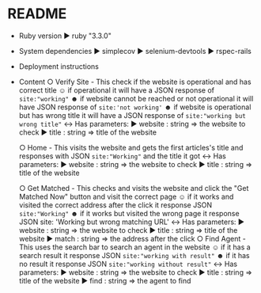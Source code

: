 # README

* Ruby version
    ► ruby "3.3.0"
* System dependencies
    ► simplecov
    ► selenium-devtools
    ► rspec-rails

* Deployment instructions

* Content
    ○ Verify Site
        - This check if the website is operational and has correct title
            ☺ if operational it will have a JSON response of `site:"working"`
            ☻ if website cannot be reached or not operational it will have JSON response of `site:'not working'`
            ☻ if website is operational but has wrong title it will have a JSON response of `site:"working but wrong title"`
        ↔ Has parameters:
            ► website : string         => the website to check
            ► title : string           => title of the website

    ○ Home 
        - This visits the website and gets the first articles's title and responses with JSON `site:"Working"` and the title it got
        ↔ Has parameters:
            ► website : string          => the website to check
            ► title : string            => title of the website

    ○ Get Matched
        - This checks and visits the website and click the "Get Matched Now" button and visit the correct page
            ☺ if it works and visited the correct address after the click it response JSON `site:"Working"`
            ☻ if it works but visited the wrong page it response JSON site: 'Working but wrong matching URL'
        ↔ Has parameters:
            ► website : string          => the website to check
            ► title : string            => title of the website
            ► match : string            => the address after the click
    ○ Find Agent 
        - This uses the search bar to search an agent in the website
            ☺ if it has a search result it response JSON `site:"working with result"`
            ☻ if it has no result it response JSON `site:"working without result"`
        ↔ Has parameters:
            ► website : string          => the website to check
            ► title : string            => title of the website
            ► find : string             => the agent to find